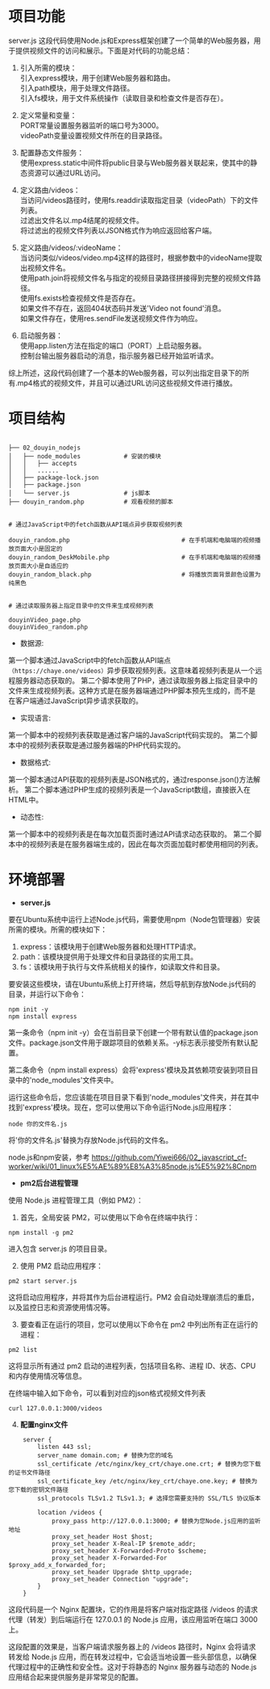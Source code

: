# 项目功能

server.js 这段代码使用Node.js和Express框架创建了一个简单的Web服务器，用于提供视频文件的访问和展示。下面是对代码的功能总结：

1. 引入所需的模块：   
    引入express模块，用于创建Web服务器和路由。       
    引入path模块，用于处理文件路径。          
    引入fs模块，用于文件系统操作（读取目录和检查文件是否存在）。           

2. 定义常量和变量：   
    PORT常量设置服务器监听的端口号为3000。           
    videoPath变量设置视频文件所在的目录路径。           

3. 配置静态文件服务：   
    使用express.static中间件将public目录与Web服务器关联起来，使其中的静态资源可以通过URL访问。     

4. 定义路由/videos：   
    当访问/videos路径时，使用fs.readdir读取指定目录（videoPath）下的文件列表。         
    过滤出文件名以.mp4结尾的视频文件。          
    将过滤出的视频文件列表以JSON格式作为响应返回给客户端。            

5. 定义路由/videos/:videoName：   
    当访问类似/videos/video.mp4这样的路径时，根据参数中的videoName提取出视频文件名。            
    使用path.join将视频文件名与指定的视频目录路径拼接得到完整的视频文件路径。           
    使用fs.exists检查视频文件是否存在。          
    如果文件不存在，返回404状态码并发送'Video not found'消息。         
    如果文件存在，使用res.sendFile发送视频文件作为响应。            

6. 启动服务器：   
    使用app.listen方法在指定的端口（PORT）上启动服务器。         
    控制台输出服务器启动的消息，指示服务器已经开始监听请求。          
 
综上所述，这段代码创建了一个基本的Web服务器，可以列出指定目录下的所有.mp4格式的视频文件，并且可以通过URL访问这些视频文件进行播放。


# 项目结构

```

├── 02_douyin_nodejs
│   ├── node_modules            # 安装的模块
│   │   ├── accepts
│   │   ......
│   ├── package-lock.json
│   ├── package.json
│   └── server.js               # js脚本
├── douyin_random.php           # 观看视频的脚本


# 通过JavaScript中的fetch函数从API端点异步获取视频列表

douyin_random.php                               # 在手机端和电脑端的视频播放页面大小是固定的
douyin_random_DeskMobile.php                    # 在手机端和电脑端的视频播放页面大小是自适应的
douyin_random_black.php                         # 将播放页面背景颜色设置为纯黑色


# 通过读取服务器上指定目录中的文件来生成视频列表

douyinVideo_page.php              
douyinVideo_random.php            

```

- 数据源:

第一个脚本通过JavaScript中的fetch函数从API端点`（https://chaye.one/videos）`异步获取视频列表。这意味着视频列表是从一个远程服务器动态获取的。
第二个脚本使用了PHP，通过读取服务器上指定目录中的文件来生成视频列表。这种方式是在服务器端通过PHP脚本预先生成的，而不是在客户端通过JavaScript异步请求获取的。


- 实现语言:

第一个脚本中的视频列表获取是通过客户端的JavaScript代码实现的。
第二个脚本中的视频列表获取是通过服务器端的PHP代码实现的。


- 数据格式:

第一个脚本通过API获取的视频列表是JSON格式的，通过response.json()方法解析。
第二个脚本通过PHP生成的视频列表是一个JavaScript数组，直接嵌入在HTML中。


- 动态性:

第一个脚本中的视频列表是在每次加载页面时通过API请求动态获取的。
第二个脚本中的视频列表是在服务器端生成的，因此在每次页面加载时都使用相同的列表。


# 环境部署

- **server.js**

要在Ubuntu系统中运行上述Node.js代码，需要使用npm（Node包管理器）安装所需的模块。所需的模块如下：

1. express：该模块用于创建Web服务器和处理HTTP请求。
1. path：该模块提供用于处理文件和目录路径的实用工具。
1. fs：该模块用于执行与文件系统相关的操作，如读取文件和目录。

要安装这些模块，请在Ubuntu系统上打开终端，然后导航到存放Node.js代码的目录，并运行以下命令：

```
npm init -y
npm install express
```

第一条命令（npm init -y）会在当前目录下创建一个带有默认值的package.json文件。package.json文件用于跟踪项目的依赖关系。-y标志表示接受所有默认配置。

第二条命令（npm install express）会将'express'模块及其依赖项安装到项目目录中的'node_modules'文件夹中。

运行这些命令后，您应该能在项目目录下看到'node_modules'文件夹，并在其中找到'express'模块。现在，您可以使用以下命令运行Node.js应用程序：

```
node 你的文件名.js
```

将'你的文件名.js'替换为存放Node.js代码的文件名。

node.js和npm安装，参考
https://github.com/Yiwei666/02_javascript_cf-worker/wiki/01_linux%E5%AE%89%E8%A3%85node.js%E5%92%8Cnpm


- **pm2后台进程管理**

使用 Node.js 进程管理工具（例如 PM2）：

1. 首先，全局安装 PM2，可以使用以下命令在终端中执行：

```
npm install -g pm2
```

进入包含 server.js 的项目目录。

2. 使用 PM2 启动应用程序：

```
pm2 start server.js
```

这将启动应用程序，并将其作为后台进程运行。PM2 会自动处理崩溃后的重启，以及监控日志和资源使用情况等。

3. 要查看正在运行的项目，您可以使用以下命令在 pm2 中列出所有正在运行的进程：

```
pm2 list
```

这将显示所有通过 pm2 启动的进程列表，包括项目名称、进程 ID、状态、CPU 和内存使用情况等信息。

在终端中输入如下命令，可以看到对应的json格式视频文件列表

```
curl 127.0.0.1:3000/videos 
```

4. **配置nginx文件**

```
    server {
        listen 443 ssl;
        server_name domain.com; # 替换为您的域名
        ssl_certificate /etc/nginx/key_crt/chaye.one.crt; # 替换为您下载的证书文件路径
        ssl_certificate_key /etc/nginx/key_crt/chaye.one.key; # 替换为您下载的密钥文件路径
        ssl_protocols TLSv1.2 TLSv1.3; # 选择您需要支持的 SSL/TLS 协议版本

        location /videos {
            proxy_pass http://127.0.0.1:3000; # 替换为您Node.js应用的监听地址
            proxy_set_header Host $host;
            proxy_set_header X-Real-IP $remote_addr;
            proxy_set_header X-Forwarded-Proto $scheme;
            proxy_set_header X-Forwarded-For $proxy_add_x_forwarded_for;
            proxy_set_header Upgrade $http_upgrade;
            proxy_set_header Connection "upgrade";
        }
    }	

```

这段代码是一个 Nginx 配置块，它的作用是将客户端对指定路径 /videos 的请求代理（转发）到后端运行在 127.0.0.1 的 Node.js 应用，该应用监听在端口 3000 上。

这段配置的效果是，当客户端请求服务器上的 /videos 路径时，Nginx 会将请求转发给 Node.js 应用，而在转发过程中，它会适当地设置一些头部信息，以确保代理过程中的正确性和安全性。这对于将静态的 Nginx 服务器与动态的 Node.js 应用结合起来提供服务是非常常见的配置。

